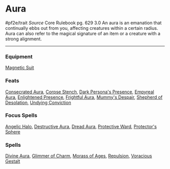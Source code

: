 # Aura
#pf2e/trait 
*Source* Core Rulebook pg. 629 3.0
An aura is an emanation that continually ebbs out from you, affecting creatures within a certain radius. Aura can also refer to the magical signature of an item or a creature with a strong alignment.

---

### Equipment
[Magnetic Suit](Magnetic%20Suit)

### Feats
[Consecrated Aura](Consecrated%20Aura), [Corpse Stench](Corpse%20Stench), [Dark Persona's Presence](Dark%20Persona's%20Presence), [Empyreal Aura](Empyreal%20Aura), [Enlightened Presence](Enlightened%20Presence), [Frightful Aura](Frightful%20Aura), [Mummy's Despair](Mummy's%20Despair), [Shepherd of Desolation](Shepherd%20of%20Desolation), [Undying Conviction](Undying%20Conviction)

### Focus Spells
[Angelic Halo](../Spells_Rituals/Focus%20Spells/Level%201/Angelic%20Halo.md), [Destructive Aura](../Spells_Rituals/Focus%20Spells/Level%204/Destructive%20Aura.md), [Dread Aura](../Spells_Rituals/Focus%20Spells/Level%204/Dread%20Aura.md), [Protective Ward](../Spells_Rituals/Focus%20Spells/Level%201/Protective%20Ward.md), [Protector's Sphere](../Spells_Rituals/Focus%20Spells/Level%204/Protector's%20Sphere.md)

### Spells
[Divine Aura](../Spells_Rituals/Arcane_Tradition/Level%208/Divine%20Aura.md), [Glimmer of Charm](../Spells_Rituals/Arcane_Tradition/Level%205/Glimmer%20of%20Charm.md), [Morass of Ages](../Spells_Rituals/Arcane_Tradition/Level%204/Morass%20of%20Ages.md), [Repulsion](../Spells_Rituals/Arcane_Tradition/Level%206/Repulsion.md), [Voracious Gestalt](../Spells_Rituals/Arcane_Tradition/Level%209/Voracious%20Gestalt.md)